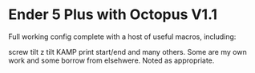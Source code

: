 # Ender 5 Plus with Octopus V1.1

Full working config complete with a host of useful macros, including:

screw tilt
z tilt
KAMP
print start/end
and many others. 
Some are my own work and some borrow from elsehwere. 
Noted as appropriate. 
